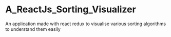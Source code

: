# A_ReactJs_Sorting_Visualizer
 An application made with react redux to visualise various sorting algorithms to understand them easily
